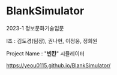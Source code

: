 # BlankSimulator
2023-1 정보문화기술입문

I조 : 김도경(팀장), 권나현, 이정웅, 정희원



Project Name : "__빈칸__" 시뮬레이터

https://yeou0115.github.io/BlankSimulator/
